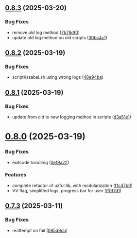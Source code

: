 ## [0.8.3](https://github.com/phonevox/pbackup/compare/v0.8.2...v0.8.3) (2025-03-20)


### Bug Fixes

* remove old log method ([7b78df0](https://github.com/phonevox/pbackup/commit/7b78df095d2cdc7106923fd4b16c563684422623))
* update old log method on old scripts ([30bc4c1](https://github.com/phonevox/pbackup/commit/30bc4c12a98b12094806849f3f6bd84e11e0b0ae))



## [0.8.2](https://github.com/phonevox/pbackup/compare/v0.8.1...v0.8.2) (2025-03-19)


### Bug Fixes

* script/issabel.sh using wrong logs ([48e94ba](https://github.com/phonevox/pbackup/commit/48e94baacb54072557de6ea47ef3aad7e65bf041))



## [0.8.1](https://github.com/phonevox/pbackup/compare/v0.8.0...v0.8.1) (2025-03-19)


### Bug Fixes

* update from old to new logging method in scripts ([d3a51e1](https://github.com/phonevox/pbackup/commit/d3a51e13d85e1c4a822b869371545fa165a66776))



# [0.8.0](https://github.com/phonevox/pbackup/compare/v0.7.3...v0.8.0) (2025-03-19)


### Bug Fixes

* exitcode handling ([0ef9a22](https://github.com/phonevox/pbackup/commit/0ef9a2232361d65112ad58b38eecce099e2652eb))


### Features

* complete refactor of uzful lib, with modularization ([f1c47b0](https://github.com/phonevox/pbackup/commit/f1c47b09b0ee2596cda1cfa05e3812274de0ed08))
* VV flag, simplified logs, progress bar for user ([ff0f7d1](https://github.com/phonevox/pbackup/commit/ff0f7d1e529fd47bbf544e52a4444fb2e36f54e8))



## [0.7.3](https://github.com/phonevox/pbackup/compare/v0.7.2...v0.7.3) (2025-03-11)


### Bug Fixes

* reattempt on fail ([085d9cb](https://github.com/phonevox/pbackup/commit/085d9cb5d7946e2a7e332468d97192a6bcbd5a8d))



